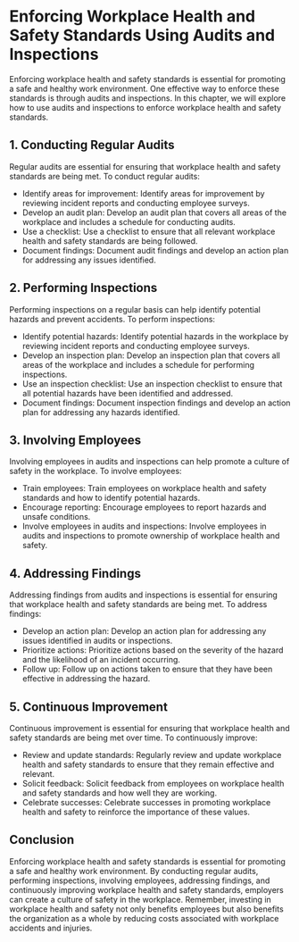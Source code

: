 Enforcing Workplace Health and Safety Standards Using Audits and Inspections
=======================================================================================

Enforcing workplace health and safety standards is essential for promoting a safe and healthy work environment. One effective way to enforce these standards is through audits and inspections. In this chapter, we will explore how to use audits and inspections to enforce workplace health and safety standards.

1\. Conducting Regular Audits
----------------------------

Regular audits are essential for ensuring that workplace health and safety standards are being met. To conduct regular audits:

* Identify areas for improvement: Identify areas for improvement by reviewing incident reports and conducting employee surveys.
* Develop an audit plan: Develop an audit plan that covers all areas of the workplace and includes a schedule for conducting audits.
* Use a checklist: Use a checklist to ensure that all relevant workplace health and safety standards are being followed.
* Document findings: Document audit findings and develop an action plan for addressing any issues identified.

2\. Performing Inspections
-------------------------

Performing inspections on a regular basis can help identify potential hazards and prevent accidents. To perform inspections:

* Identify potential hazards: Identify potential hazards in the workplace by reviewing incident reports and conducting employee surveys.
* Develop an inspection plan: Develop an inspection plan that covers all areas of the workplace and includes a schedule for performing inspections.
* Use an inspection checklist: Use an inspection checklist to ensure that all potential hazards have been identified and addressed.
* Document findings: Document inspection findings and develop an action plan for addressing any hazards identified.

3\. Involving Employees
----------------------

Involving employees in audits and inspections can help promote a culture of safety in the workplace. To involve employees:

* Train employees: Train employees on workplace health and safety standards and how to identify potential hazards.
* Encourage reporting: Encourage employees to report hazards and unsafe conditions.
* Involve employees in audits and inspections: Involve employees in audits and inspections to promote ownership of workplace health and safety.

4\. Addressing Findings
----------------------

Addressing findings from audits and inspections is essential for ensuring that workplace health and safety standards are being met. To address findings:

* Develop an action plan: Develop an action plan for addressing any issues identified in audits or inspections.
* Prioritize actions: Prioritize actions based on the severity of the hazard and the likelihood of an incident occurring.
* Follow up: Follow up on actions taken to ensure that they have been effective in addressing the hazard.

5\. Continuous Improvement
-------------------------

Continuous improvement is essential for ensuring that workplace health and safety standards are being met over time. To continuously improve:

* Review and update standards: Regularly review and update workplace health and safety standards to ensure that they remain effective and relevant.
* Solicit feedback: Solicit feedback from employees on workplace health and safety standards and how well they are working.
* Celebrate successes: Celebrate successes in promoting workplace health and safety to reinforce the importance of these values.

Conclusion
----------

Enforcing workplace health and safety standards is essential for promoting a safe and healthy work environment. By conducting regular audits, performing inspections, involving employees, addressing findings, and continuously improving workplace health and safety standards, employers can create a culture of safety in the workplace. Remember, investing in workplace health and safety not only benefits employees but also benefits the organization as a whole by reducing costs associated with workplace accidents and injuries.
